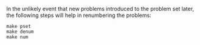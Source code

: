 In the unlikely event that new problems introduced to the problem set
later, the following steps will help in renumbering the problems:

```
make pset
make denum
make num
```
